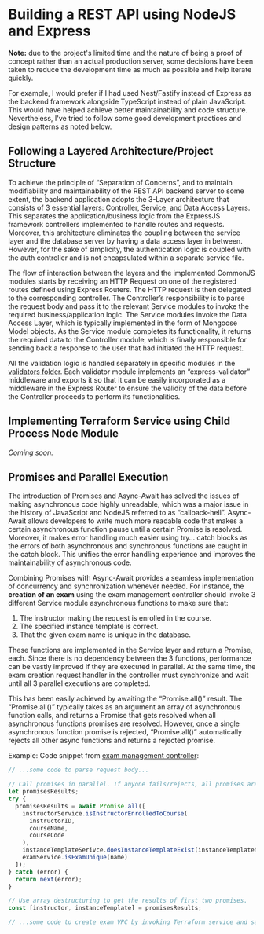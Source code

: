 # Building a REST API using NodeJS and Express

**Note:** due to the project's limited time and the nature of being a proof of concept rather than an actual production server, some decisions have been taken to reduce the development time as much as possible and help iterate quickly.

For example, I would prefer if I had used Nest/Fastify instead of Express as the backend framework alongside TypeScript instead of plain JavaScript. This would have helped achieve better maintainability and code structure. Nevertheless, I've tried to follow some good development practices and design patterns as noted below.

## Following a Layered Architecture/Project Structure

To achieve the principle of “Separation of Concerns”, and to maintain modifiability and maintainability of the REST API backend server to some extent, the backend application adopts the 3-Layer architecture that consists of 3 essential layers: Controller, Service, and Data Access Layers. This separates the application/business logic from the ExpressJS framework controllers implemented to handle routes and requests. Moreover, this architecture eliminates the coupling between the service layer and the database server by having a data access layer in between. However, for the sake of simplicity, the authentication logic is coupled with the auth controller and is not encapsulated within a separate service file.

The flow of interaction between the layers and the implemented CommonJS modules starts by receiving an HTTP Request on one of the registered routes defined using Express Routers. The HTTP request is then delegated to the corresponding controller. The Controller’s responsibility is to parse the request body and pass it to the relevant Service modules to invoke the required business/application logic. The Service modules invoke the Data Access Layer, which is typically implemented in the form of Mongoose Model objects. As the Service module completes its functionality, it returns the required data to the Controller module, which is finally responsible for sending back a response to the user that had initiated the HTTP request.

All the validation logic is handled separately in specific modules in the [validators folder](https://github.com/zSorour/Examatic/tree/master/system-demo/backend/validators). Each validator module implements an “express-validator” middleware and exports it so that it can be easily incorporated as a middleware in the Express Router to ensure the validity of the data before the Controller proceeds to perform its functionalities.

## Implementing Terraform Service using Child Process Node Module

_Coming soon._

## Promises and Parallel Execution

The introduction of Promises and Async-Await has solved the issues of making asynchronous code highly unreadable, which was a major issue in the history of JavaScript and NodeJS referred to as “callback-hell”. Async-Await allows developers to write much more readable code that makes a certain asynchronous function pause until a certain Promise is resolved. Moreover, it makes error handling much easier using try… catch blocks as the errors of both asynchronous and synchronous functions are caught in the catch block. This unifies the error handling experience and improves the maintainability of asynchronous code.

Combining Promises with Async-Await provides a seamless implementation of concurrency and synchronization whenever needed. For instance, the **creation of an exam** using the exam management controller should invoke 3 different Service module asynchronous functions to make sure that:

1. The instructor making the request is enrolled in the course.
2. The specified instance template is correct.
3. That the given exam name is unique in the database.

These functions are implemented in the Service layer and return a Promise, each. Since there is no dependency between the 3 functions, performance can be vastly improved if they are executed in parallel. At the same time, the exam creation request handler in the controller must synchronize and wait until all 3 parallel executions are completed.

This has been easily achieved by awaiting the “Promise.all()” result. The “Promise.all()” typically takes as an argument an array of asynchronous function calls, and returns a Promise that gets resolved when all asynchronous functions promises are resolved. However, once a single asynchronous function promise is rejected, “Promise.all()” automatically rejects all other async functions and returns a rejected promise.

Example: Code snippet from [exam management controller](https://github.com/zSorour/Examatic/blob/master/system-demo/backend/controllers/examManagement.js):

```js
// ...some code to parse request body...

// Call promises in parallel. If anyone fails/rejects, all promises are rejected automatically.
let promisesResults;
try {
  promisesResults = await Promise.all([
    instructorService.isInstructorEnrolledToCourse(
      instructorID,
      courseName,
      courseCode
    ),
    instanceTemplateSerivce.doesInstanceTemplateExist(instanceTemplateName),
    examService.isExamUnique(name)
  ]);
} catch (error) {
  return next(error);
}

// Use array destructuring to get the results of first two promises.
const [instructor, instanceTemplate] = promisesResults;

// ...some code to create exam VPC by invoking Terraform service and saving the exam details in the db...
```
